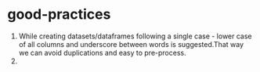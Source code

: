 # good-practices

1. While creating datasets/dataframes following a single case - lower case of all columns and underscore between words is suggested.That way we can avoid duplications and easy to pre-process.
2. 
